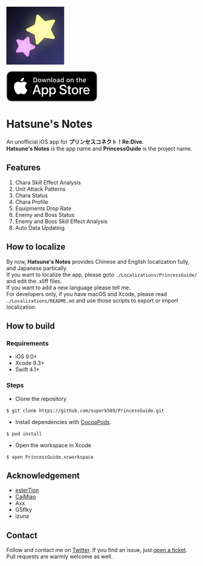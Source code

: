 ![Hatsune's Notes](./PrincessGuide/Assets.xcassets/AppIcon.appiconset/icon_76pt%402x.png)  

[![](./badge-download-on-the-app-store.svg)](https://itunes.apple.com/app/id1377498032)  
# Hatsune's Notes
An unofficial iOS app for **プリンセスコネクト！Re:Dive**.  
**Hatsune's Notes** is the app name and **PrincessGuide** is the project name.  

## Features
1. Chara Skill Effect Analysis
1. Unit Attack Patterns
1. Chara Status
1. Chara Profile
1. Equipments Drop Rate
1. Enemy and Boss Status
1. Enemy and Boss Skill Effect Analysis
1. Auto Data Updating

## How to localize
By now, **Hatsune's Notes** provides Chinese and English localization fully, and Japanese partically.  
If you want to localize the app, please goto `./Localizations/PrincessGuide/` and edit the .xliff files.  
If you want to add a new language please tell me.  
For developers only, if you have macOS and Xcode, please read `./Localizations/README.md` and use those scripts to export or import localization.

## How to build
### Requirements
* iOS 9.0+
* Xcode 9.3+
* Swift 4.1+

### Steps
* Clone the repository
```
$ git clone https://github.com/superk589/PrincessGuide.git
```
* Install dependencies with [CocoaPods](https://cocoapods.org).
```
$ pod install
```
* Open the workspace in Xcode
```
$ open PrincessGuide.xcworkspace
```

## Acknowledgement
* [esterTion](https://github.com/esterTion)
* [CaiMiao](https://github.com/CaiMiao)
* Axx
* GSflky
* izuna

## Contact
Follow and contact me on [Twitter](https://twitter.com/superk64). If you find an issue, just [open a ticket](https://github.com/superk589/PrincessGuide/issues/new). Pull requests are warmly welcome as well.
